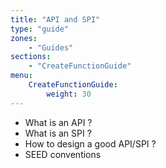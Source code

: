 ```yaml
---
title: "API and SPI"
type: "guide"
zones:
    - "Guides"
sections:
    - "CreateFunctionGuide"
menu:
    CreateFunctionGuide:
        weight: 30
---
```


* What is an API ?
* What is an SPI ?
* How to design a good API/SPI ?
* SEED conventions